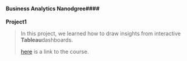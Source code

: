 #### Business Analytics Nanodgree####

**Project1**
>
>In this project, we learned how to draw insights from interactive **Tableau**dashboards.
>
>[here](https://www.udacity.com/course/business-analytics-nanodegree--nd098) is a link to the course. 




